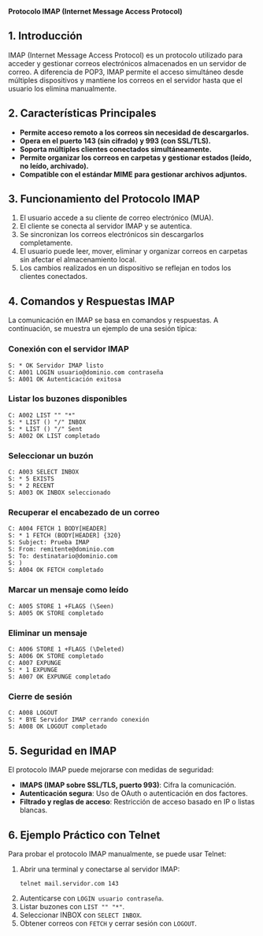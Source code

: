 **Protocolo IMAP (Internet Message Access Protocol)**

## 1. Introducción
IMAP (Internet Message Access Protocol) es un protocolo utilizado para acceder y gestionar correos electrónicos almacenados en un servidor de correo. A diferencia de POP3, IMAP permite el acceso simultáneo desde múltiples dispositivos y mantiene los correos en el servidor hasta que el usuario los elimina manualmente.

## 2. Características Principales
- **Permite acceso remoto a los correos sin necesidad de descargarlos.**
- **Opera en el puerto 143 (sin cifrado) y 993 (con SSL/TLS).**
- **Soporta múltiples clientes conectados simultáneamente.**
- **Permite organizar los correos en carpetas y gestionar estados (leído, no leído, archivado).**
- **Compatible con el estándar MIME para gestionar archivos adjuntos.**

## 3. Funcionamiento del Protocolo IMAP
1. El usuario accede a su cliente de correo electrónico (MUA).
2. El cliente se conecta al servidor IMAP y se autentica.
3. Se sincronizan los correos electrónicos sin descargarlos completamente.
4. El usuario puede leer, mover, eliminar y organizar correos en carpetas sin afectar el almacenamiento local.
5. Los cambios realizados en un dispositivo se reflejan en todos los clientes conectados.

## 4. Comandos y Respuestas IMAP
La comunicación en IMAP se basa en comandos y respuestas. A continuación, se muestra un ejemplo de una sesión típica:

### Conexión con el servidor IMAP
```
S: * OK Servidor IMAP listo
C: A001 LOGIN usuario@dominio.com contraseña
S: A001 OK Autenticación exitosa
```

### Listar los buzones disponibles
```
C: A002 LIST "" "*"
S: * LIST () "/" INBOX
S: * LIST () "/" Sent
S: A002 OK LIST completado
```

### Seleccionar un buzón
```
C: A003 SELECT INBOX
S: * 5 EXISTS
S: * 2 RECENT
S: A003 OK INBOX seleccionado
```

### Recuperar el encabezado de un correo
```
C: A004 FETCH 1 BODY[HEADER]
S: * 1 FETCH (BODY[HEADER] {320}
S: Subject: Prueba IMAP
S: From: remitente@dominio.com
S: To: destinatario@dominio.com
S: )
S: A004 OK FETCH completado
```

### Marcar un mensaje como leído
```
C: A005 STORE 1 +FLAGS (\Seen)
S: A005 OK STORE completado
```

### Eliminar un mensaje
```
C: A006 STORE 1 +FLAGS (\Deleted)
S: A006 OK STORE completado
C: A007 EXPUNGE
S: * 1 EXPUNGE
S: A007 OK EXPUNGE completado
```

### Cierre de sesión
```
C: A008 LOGOUT
S: * BYE Servidor IMAP cerrando conexión
S: A008 OK LOGOUT completado
```

## 5. Seguridad en IMAP
El protocolo IMAP puede mejorarse con medidas de seguridad:
- **IMAPS (IMAP sobre SSL/TLS, puerto 993)**: Cifra la comunicación.
- **Autenticación segura**: Uso de OAuth o autenticación en dos factores.
- **Filtrado y reglas de acceso**: Restricción de acceso basado en IP o listas blancas.

## 6. Ejemplo Práctico con Telnet
Para probar el protocolo IMAP manualmente, se puede usar Telnet:

1. Abrir una terminal y conectarse al servidor IMAP:
   ```
   telnet mail.servidor.com 143
   ```
2. Autenticarse con `LOGIN usuario contraseña`.
3. Listar buzones con `LIST "" "*"`.
4. Seleccionar INBOX con `SELECT INBOX`.
5. Obtener correos con `FETCH` y cerrar sesión con `LOGOUT`.
